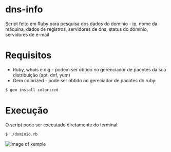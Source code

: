 # dns-info
Script feito em Ruby para pesquisa dos dados do domínio - ip, nome da máquina, dados de registros, servidores de dns, status do domínio, servidores de e-mail

# Requisitos

- Ruby, whois e dig - podem ser obtido no gerenciador de pacotes da sua distribuição (apt, dnf, yum)
- Gem colorized - pode ser obtido no gereciador de pacotes do ruby:
```sh
$ gem install colorized
```

# Execução

O script pode ser executado diretamente do terminal:
```sh
$ ./dominio.rb
```
![Image of xemple](https://i.ibb.co/FB10kmq/tutorial.png)
